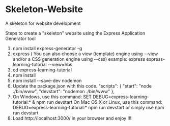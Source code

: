 # Skeleton-Website
A skeleton for website development

Steps to create a "skeleton" website using the Express Application Generator tool

1. npm install express-generator -g
2. express
	( You can also choose a view (template) engine using --view and/or a CSS generation engine using --css)
  	example: express express-learning-tutorial --view=hbs
3. cd express-learning-tutorial
4. npm install
5. npm install --save-dev nodemon
6. Update the package.json with this code.
	"scripts": {
	    "start": "node ./bin/www",
	    "devstart": "nodemon ./bin/www"
	  },
7. On Windows, use this command: SET DEBUG=express-learning-tutorial:* & npm run devstart 
   On Mac OS X or Linux, use this command: DEBUG=express-learning-tutorial:* npm run devstart
   or simply use npm run devstart
8. Load http://localhost:3000/ in your browser and enjoy !!!

